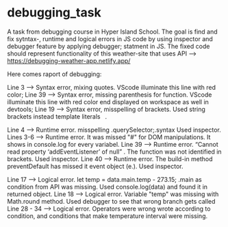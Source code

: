 # debugging_task

A task from debugging course in Hyper Island School.
The goal is find and fix sytntax-, runtime and logical errors in JS code by using inspector and debugger feature by applying debugger; statment in JS.
The fixed code should represent functionality of this weather-site that uses API --> https://debugging-weather-app.netlify.app/

Here comes raport of debugging:

Line 3 —> Syntax error, mixing quotes. VScode illuminate this line with red color;
Line 39 —> Syntax error, missing parenthesis for function. VScode illuminate this line with red color end displayed on workspace as well in devtools; 
Line 19 —> Syntax error, misspelling of brackets. Used string brackets instead template literals ` `.

Line 4 —> Runtime error. misspelling .querySelector;.syntax Used inspector.
Lines 3-6 —> Runtime error. It was missed "#" for DOM manipulations. It shows in console.log for every variabel.
Line 39 —> Runtime error. “Cannot read property ‘addEventListener’ of null” . The function was not identified in brackets. Used inspector.
Line 40 —> Runtime error. The build-in method preventDefault has missed it event object (e.). Used inspector.

Line 17 —> Logical error. let temp = data.main.temp - 273.15; .main as condition from API was missing. Used console.log(data) and found it in returned object.
Line 18 —> Logical error. Variable "temp" was missing with Math.round method. Used debugger to see that wrong branch gets called
Line 28 - 34 —> Logical error. Operators were wrong wrote according to condition, and conditions that make temperature interval were missing. 
